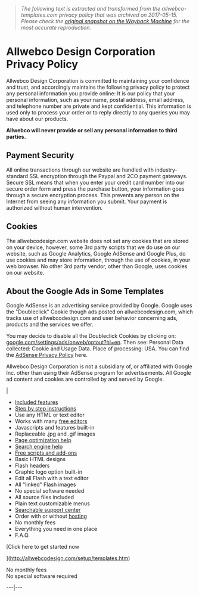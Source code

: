 > *The following text is extracted and transformed from the allwebco-templates.com privacy policy that was archived on 2017-05-15. Please check the [original snapshot on the Wayback Machine](https://web.archive.org/web/20170515173245id_/http%3A//allwebcodesign.com/privacy.htm) for the most accurate reproduction.*

# Allwebco Design Corporation Privacy Policy

Allwebco Design Corporation is committed to maintaining your confidence and trust, and accordingly maintains the following privacy policy to protect any personal information you provide online: It is our policy that your personal information, such as your name, postal address, email address, and telephone number are private and kept confidential. This information is used only to process your order or to reply directly to any queries you may have about our products. 

**Allwebco will never provide or sell any personal information to third parties.**

## Payment Security

All online transactions through our website are handled with industry-standard SSL encryption through the Paypal and 2CO payment gateways. Secure SSL means that when you enter your credit card number into our secure order form and press the purchase button, your information goes through a secure encryption process. This prevents any person on the Internet from seeing any information you submit. Your payment is authorized without human intervention. 

## Cookies

The allwebcodesign.com website does not set any cookies that are stored on your device, however, some 3rd party scripts that we do use on our website, such as Google Analytics, Google AdSense and Google Plus, do use cookies and may store information, through the use of cookies, in your web browser. No other 3rd party vendor, other than Google, uses cookies on our website. 

## About the Google Ads in Some Templates

Google AdSense is an advertising service provided by Google. Google uses the "Doubleclick" Cookie though ads posted on allwebcodesign.com, which tracks use of allwebcodesign.com and user behavior concerning ads, products and the services we offer. 

You may decide to disable all the Doubleclick Cookies by clicking on: [google.com/settings/ads/onweb/optout?hl=en](https://www.google.com/settings/u/0/ads/authenticated?hl=en). Then see: Personal Data collected: Cookie and Usage Data. Place of processing: USA. You can find the [AdSense Privacy Policy](http://www.google.com/policies/technologies/ads/) here. 

Allwebco Design Corporation is not a subsidiary of, or affiliated with Google Inc. other than using their AdSense program for advertisements. All Google ad content and cookies are controlled by and served by Google. 

[](http://allwebcodesign.com/setup/index.htm)

|    


  * [Included features](https://web.archive.org/web/20170515173245id_/http%3A//allwebcodesign.com/features-home.htm)
  * [Step by step instructions](http://allwebcodesign.com/templates-adsense/tempT27BG/help.html)
  * Use any HTML or text editor
  * Works with many [free editors](http://www.allwebco-templates.com/support/S_HTML_software.htm)
  * Javascripts and features built-in
  * Replaceable .jpg and .gif images
  * [Page optimization help](http://www.allwebco-templates.com/support/S_optimizing.htm)
  * [Search engine help](http://www.allwebco-templates.com/support/S_search_engines.htm)
  * [Free scripts and add-ons](http://www.allwebco-templates.com/support/scripts.html)
  * Basic HTML designs
  * Flash headers
  * Graphic logo option built-in
  * Edit all Flash with a text editor
  * All "linked" Flash images
  * No special software needed
  * All source files included
  * Plain text customizable menus
  * [Searchable support center](http://www.allwebco-templates.com/support/)
  * Order with or without [hosting](http://allwebco.com/)
  * No monthly fees
  * Everything you need in one place
  * F.A.Q.



[Click here to get started now  
  
](http://allwebcodesign.com/setup/templates.htm)

No monthly fees  
No special software required  
  
---|---
